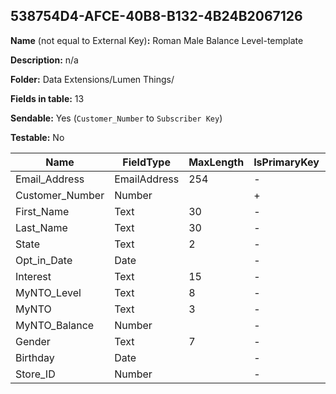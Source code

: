 ## 538754D4-AFCE-40B8-B132-4B24B2067126

**Name** (not equal to External Key)**:** Roman Male Balance Level-template

**Description:** n/a

**Folder:** Data Extensions/Lumen Things/

**Fields in table:** 13

**Sendable:** Yes (`Customer_Number` to `Subscriber Key`)

**Testable:** No

| Name | FieldType | MaxLength | IsPrimaryKey | IsNullable | DefaultValue |
| --- | --- | --- | --- | --- | --- |
| Email_Address | EmailAddress | 254 | - | - |  |
| Customer_Number | Number |  | + | - |  |
| First_Name | Text | 30 | - | + |  |
| Last_Name | Text | 30 | - | + |  |
| State | Text | 2 | - | + |  |
| Opt_in_Date | Date |  | - | + |  |
| Interest | Text | 15 | - | + | Camping |
| MyNTO_Level | Text | 8 | - | + |  |
| MyNTO | Text | 3 | - | + |  |
| MyNTO_Balance | Number |  | - | + |  |
| Gender | Text | 7 | - | + |  |
| Birthday | Date |  | - | + |  |
| Store_ID | Number |  | - | - |  |
